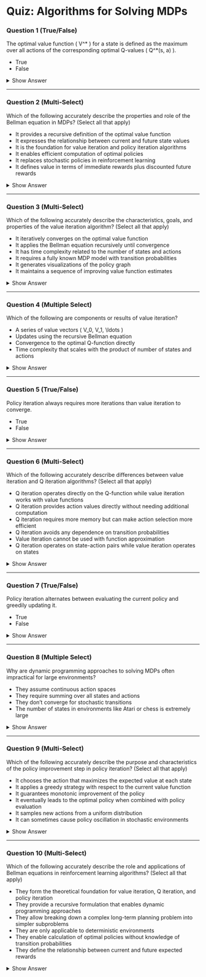 # Quiz: Algorithms for Solving MDPs

### Question 1 (True/False)
The optimal value function \( V^* \) for a state is defined as the maximum over all actions of the corresponding optimal Q-values \( Q^*(s, a) \).

- True  
- False

<details>
<summary>Show Answer</summary>

**Correct Answer:** True  
**Explanation:**  
The optimal value function is defined as the max over all Q-values at that state.  
> "The first says that the optimal value at a state is the same as the max Q value over possible actions at that state."
</details>

---

### Question 2 (Multi-Select)
Which of the following accurately describe the properties and role of the Bellman equation in MDPs? (Select all that apply)

- It provides a recursive definition of the optimal value function
- It expresses the relationship between current and future state values
- It is the foundation for value iteration and policy iteration algorithms
- It enables efficient computation of optimal policies
- It replaces stochastic policies in reinforcement learning
- It defines value in terms of immediate rewards plus discounted future rewards

<details>
<summary>Show Answer</summary>

**Correct Answers:** ✅ Recursive definition of optimal value, ✅ Relationship between current and future values, ✅ Foundation for algorithms, ✅ Enables efficient computation, ✅ Defines value in terms of rewards  
**Explanation:**  
The Bellman equation has several key properties and roles in MDP solution methods.  
> "Taking a closer look at the definition of the optimal Q function, we will now try to rewrite it recursively..."  
> "The recursive Bellman equation derived so far will form the basis for... value iteration."
> "This recursive structure allows us to break down the complex problem of finding optimal policies into a series of simpler calculations."
</details>

---

### Question 3 (Multi-Select)
Which of the following accurately describe the characteristics, goals, and properties of the value iteration algorithm? (Select all that apply)

- It iteratively converges on the optimal value function
- It applies the Bellman equation recursively until convergence
- It has time complexity related to the number of states and actions
- It requires a fully known MDP model with transition probabilities
- It generates visualizations of the policy graph
- It maintains a sequence of improving value function estimates

<details>
<summary>Show Answer</summary>

**Correct Answers:** ✅ Iteratively converges on optimal value, ✅ Applies Bellman equation recursively, ✅ Time complexity related to states/actions, ✅ Requires known MDP model, ✅ Maintains sequence of improving estimates  
**Explanation:**  
Value iteration has several key properties beyond just its primary goal.  
> "The central idea is to update this vector at each iteration by repeatedly applying this recursive Bellman equation until convergence."
> "Each iteration of this algorithm will have a time complexity of order of n square m..."
> "This update will produce a sequence of vectors V0, V1, and so on..."
</details>

---

### Question 4 (Multiple Select)
Which of the following are components or results of value iteration?

- A series of value vectors \( V_0, V_1, \ldots \)  
- Updates using the recursive Bellman equation  
- Convergence to the optimal Q-function directly  
- Time complexity that scales with the product of number of states and actions

<details>
<summary>Show Answer</summary>

**Correct Answers:** A series of value vectors \( V_0, V_1, \ldots \), Updates using the recursive Bellman equation, Time complexity that scales with the product of number of states and actions  
**Explanation:**  
The algorithm builds up sequences of value vectors, applies Bellman updates, and has quadratic time complexity.  
> "This update will produce a sequence of vectors V0, V1, and so on..."  
> "...by repeatedly applying this recursive Bellman equation..."  
> "Each iteration of this algorithm will have a time complexity of order of n square m..."
</details>

---

### Question 5 (True/False)
Policy iteration always requires more iterations than value iteration to converge.

- True  
- False

<details>
<summary>Show Answer</summary>

**Correct Answer:** False  
**Explanation:**  
Although policy iteration involves a policy evaluation step, it often converges faster.  
> "...the policy converges to pi star much sooner than the value converges to V of pi star, thus requiring fewer iterations."
</details>

---

### Question 6 (Multi-Select)
Which of the following accurately describe differences between value iteration and Q iteration algorithms? (Select all that apply)

- Q iteration operates directly on the Q-function while value iteration works with value functions
- Q iteration provides action values directly without needing additional computation
- Q iteration requires more memory but can make action selection more efficient
- Q iteration avoids any dependence on transition probabilities
- Value iteration cannot be used with function approximation
- Q iteration operates on state-action pairs while value iteration operates on states

<details>
<summary>Show Answer</summary>

**Correct Answers:** ✅ Q iteration operates directly on Q-function, ✅ Provides action values directly, ✅ Requires more memory but more efficient selection, ✅ Operates on state-action pairs vs states  
**Explanation:**  
There are several key differences between these algorithms beyond just the primary distinction.  
> "We can derive an update rule for Q functions, which will form the basis of the Q iteration algorithm."
> "While value iteration computes V(s), Q iteration computes Q(s,a) directly, which requires more memory but makes action selection more straightforward."
> "Q iteration operates on the larger space of state-action pairs rather than just states."
</details>

---

### Question 7 (True/False)
Policy iteration alternates between evaluating the current policy and greedily updating it.

- True  
- False

<details>
<summary>Show Answer</summary>

**Correct Answer:** True  
**Explanation:**  
Policy iteration alternates between computing value estimates and performing greedy updates.  
> "The policy iteration algorithm involves two parts... compute V pi... then greedily update the policy."
</details>

---

### Question 8 (Multiple Select)
Why are dynamic programming approaches to solving MDPs often impractical for large environments?

- They assume continuous action spaces  
- They require summing over all states and actions  
- They don’t converge for stochastic transitions  
- The number of states in environments like Atari or chess is extremely large

<details>
<summary>Show Answer</summary>

**Correct Answers:** They require summing over all states and actions, The number of states in environments like Atari or chess is extremely large  
**Explanation:**  
Dynamic programming is computationally expensive and not feasible for large state/action spaces.  
> "...time complexity of one iteration update..."  
> "...chess... our lower bound being 10 to the power 420 states. And for Atari Games... the number of such images is also exponentially large."
</details>

---

### Question 9 (Multi-Select)
Which of the following accurately describe the purpose and characteristics of the policy improvement step in policy iteration? (Select all that apply)

- It chooses the action that maximizes the expected value at each state
- It applies a greedy strategy with respect to the current value function
- It guarantees monotonic improvement of the policy
- It eventually leads to the optimal policy when combined with policy evaluation
- It samples new actions from a uniform distribution
- It can sometimes cause policy oscillation in stochastic environments

<details>
<summary>Show Answer</summary>

**Correct Answers:** ✅ Chooses action maximizing expected value, ✅ Applies greedy strategy, ✅ Guarantees monotonic improvement, ✅ Eventually leads to optimal policy  
**Explanation:**  
Policy improvement has several important properties beyond just the basic greedy selection.  
> "This greedy step involves picking the action that maximizes the value obtained at all states..."
> "Policy improvement guarantees that each new policy will be at least as good as the previous one."
> "The combination of policy evaluation and policy improvement will eventually converge to the optimal policy."
</details>

---

### Question 10 (Multi-Select)
Which of the following accurately describe the role and applications of Bellman equations in reinforcement learning algorithms? (Select all that apply)

- They form the theoretical foundation for value iteration, Q iteration, and policy iteration
- They provide a recursive formulation that enables dynamic programming approaches
- They allow breaking down a complex long-term planning problem into simpler subproblems
- They are only applicable to deterministic environments
- They enable calculation of optimal policies without knowledge of transition probabilities
- They define the relationship between current and future expected rewards

<details>
<summary>Show Answer</summary>

**Correct Answers:** ✅ Form foundation for algorithms, ✅ Provide recursive formulation, ✅ Break down complex problems, ✅ Define relationship between rewards  
**Explanation:**  
Bellman equations have multiple important roles and applications in RL algorithms.  
> "We derived the recursive Bellman optimality equations that form the backbone of the three dynamic programming algorithms..."
> "The recursive structure of the Bellman equations allows us to break down the complex problem of finding optimal long-term policies into a series of simpler, recursive subproblems."
> "These equations define the relationship between the value of a state and the values of its successor states."
</details>

